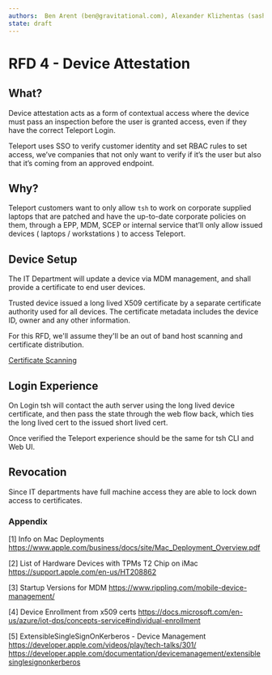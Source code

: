 ```yaml
---
authors:  Ben Arent (ben@gravitational.com), Alexander Klizhentas (sasha@gravitational.com),
state: draft
---
```


# RFD 4 - Device Attestation

## What?

Device attestation acts as a form of contextual access where the device must pass
an inspection before the user is granted access, even if they have the correct
Teleport Login.

Teleport uses SSO to verify customer identity and set RBAC rules to set access,
we’ve companies that not only want to verify if it’s the user but also that it’s
coming from an approved endpoint.

## Why?

Teleport customers want to only allow `tsh` to work on corporate supplied laptops
that are patched and have the up-to-date corporate policies on them, through a
EPP, MDM, SCEP or internal service that’ll only allow issued devices ( laptops
/ workstations ) to access Teleport.

## Device Setup

The IT Department will update a device via MDM management, and shall provide a
certificate to end user devices.

Trusted device issued a long lived X509 certificate by a separate certificate authority
used for all devices. The certificate metadata includes the device ID, owner and
any other information.

For this RFD, we'll assume they'll be an out of band host scanning and certificate
distribution.

[Certificate Scanning](diagrams/0004/certificates-out-of-band.png)

## Login Experience

On Login tsh will contact the auth server using the long lived device certificate,
and then pass the state through the web flow back, which ties the long lived cert
to the issued short lived cert.

Once verified the Teleport experience should be the same for tsh CLI and Web UI.

## Revocation

Since IT departments have full machine access they are able to lock down access to
certificates.

### Appendix

[1] Info on Mac Deployments https://www.apple.com/business/docs/site/Mac_Deployment_Overview.pdf

[2] List of Hardware Devices with TPMs
T2 Chip on iMac https://support.apple.com/en-us/HT208862

[3] Startup Versions for MDM
https://www.rippling.com/mobile-device-management/

[4] Device Enrollment from x509 certs https://docs.microsoft.com/en-us/azure/iot-dps/concepts-service#individual-enrollment

[5] ExtensibleSingleSignOnKerberos - Device Management
https://developer.apple.com/videos/play/tech-talks/301/
https://developer.apple.com/documentation/devicemanagement/extensiblesinglesignonkerberos
